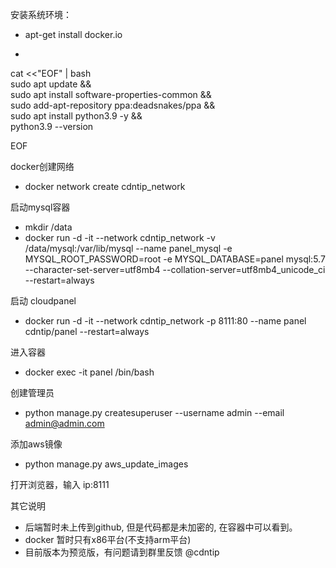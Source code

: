 安装系统环境：

- apt-get install docker.io

- 
cat <<"EOF" | bash                              
sudo apt update && \
sudo apt install software-properties-common && \
sudo add-apt-repository ppa:deadsnakes/ppa && \
sudo apt install python3.9 -y && \
python3.9 --version

EOF


docker创建网络

- docker network create cdntip_network

启动mysql容器

- mkdir /data
- docker run -d -it --network cdntip_network -v /data/mysql:/var/lib/mysql --name panel_mysql -e MYSQL_ROOT_PASSWORD=root -e MYSQL_DATABASE=panel mysql:5.7 --character-set-server=utf8mb4 --collation-server=utf8mb4_unicode_ci --restart=always

启动 cloudpanel 

- docker run -d -it --network cdntip_network -p 8111:80 --name panel cdntip/panel --restart=always

进入容器

- docker exec -it panel /bin/bash

创建管理员
- python manage.py createsuperuser --username admin --email admin@admin.com

添加aws镜像
- python manage.py aws_update_images


打开浏览器，输入  ip:8111


其它说明
- 后端暂时未上传到github, 但是代码都是未加密的, 在容器中可以看到。
- docker 暂时只有x86平台(不支持arm平台)
- 目前版本为预览版，有问题请到群里反馈 @cdntip
